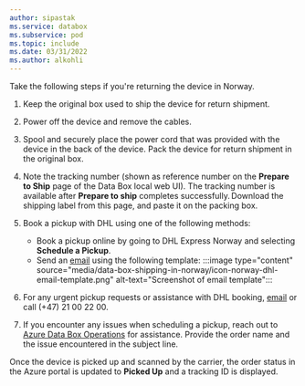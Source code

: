 ```yaml
---
author: sipastak
ms.service: databox  
ms.subservice: pod
ms.topic: include
ms.date: 03/31/2022
ms.author: alkohli
---
```


Take the following steps if you're returning the device in Norway.

1. Keep the original box used to ship the device for return shipment.

1. Power off the device and remove the cables.

1. Spool and securely place the power cord that was provided with the device in the back of the device. Pack the device for return shipment in the original box. 

1. Note the tracking number (shown as reference number on the **Prepare to Ship** page of the Data Box local web UI). The tracking number is available after **Prepare to ship** completes successfully. Download the shipping label from this page, and paste it on the packing box. 

1. Book a pickup with DHL using one of the following methods:	 

    - Book a pickup online by going to DHL Express Norway and selecting **Schedule a Pickup**.
    - Send an [email](mailto:info@kundeservicedhl.no) using the following template:
    :::image type="content" source="media/data-box-shipping-in-norway/icon-norway-dhl-email-template.png" alt-text="Screenshot of email template":::

1. For any urgent pickup requests or assistance with DHL booking, [email](mailto:info@kundeservicedhl.no) or call (+47) 21 00 22 00.

1. If you encounter any issues when scheduling a pickup, reach out to [Azure Data Box Operations](mailto:adbops@microsoft.com) for assistance. Provide the order name and the issue encountered in the subject line.

Once the device is picked up and scanned by the carrier, the order status in the Azure portal is updated to **Picked Up** and a tracking ID is displayed. 